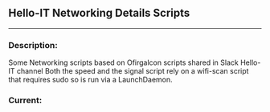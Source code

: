 ## Hello-IT Networking Details Scripts
---

### Description:
Some Networking scripts based on Ofirgalcon scripts shared in Slack Hello-IT channel
Both the speed and the signal script rely on a wifi-scan script that requires sudo so is run via a LaunchDaemon.

### Current:

